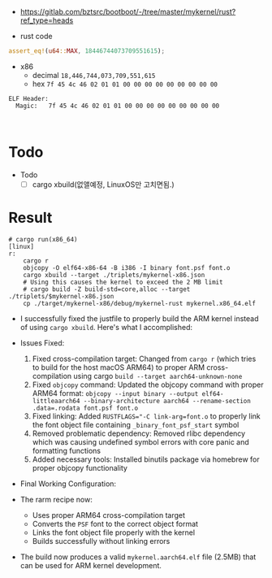 - https://gitlab.com/bztsrc/bootboot/-/tree/master/mykernel/rust?ref_type=heads


- rust code

```rs
assert_eq!(u64::MAX, 18446744073709551615);
```

- x86
  - decimal
  `18,446,744,073,709,551,615`
  - hex
  `7f 45 4c 46 02 01 01 00 00 00 00 00 00 00 00 00`


```
ELF Header:
  Magic:   7f 45 4c 46 02 01 01 00 00 00 00 00 00 00 00 00 

  
```

# Todo

- Todo
  - [ ] cargo xbuild(없앨예정, LinuxOS만 고치면됨.)

# Result

```justfile
# cargo run(x86_64)
[linux]
r:
    cargo r
    objcopy -O elf64-x86-64 -B i386 -I binary font.psf font.o
    cargo xbuild --target ./triplets/mykernel-x86.json
    # Using this causes the kernel to exceed the 2 MB limit
    # cargo build -Z build-std=core,alloc --target ./triplets/$mykernel-x86.json
    cp ./target/mykernel-x86/debug/mykernel-rust mykernel.x86_64.elf

```

- I successfully fixed the justfile to properly build the ARM kernel instead of using `cargo xbuild`. Here's what I accomplished:

- Issues Fixed:

  1. Fixed cross-compilation target: Changed from `cargo r` (which tries to build for the host macOS ARM64) to proper ARM cross-compilation using cargo
   `build --target aarch64-unknown-none`
  2. Fixed `objcopy` command: Updated the objcopy command with proper ARM64 format:
  `objcopy --input binary --output elf64-littleaarch64 --binary-architecture aarch64 --rename-section .data=.rodata font.psf font.o`
  3. Fixed linking: Added `RUSTFLAGS="-C link-arg=font.o` to properly link the font object file containing `_binary_font_psf_start` symbol
  4. Removed problematic dependency: Removed rlibc dependency which was causing undefined symbol errors with core panic and formatting functions
  5. Added necessary tools: Installed binutils package via homebrew for proper objcopy functionality

- Final Working Configuration:

- The rarm recipe now:
  - Uses proper ARM64 cross-compilation target
  - Converts the `PSF` font to the correct object format
  - Links the font object file properly with the kernel
  - Builds successfully without linking errors

- The build now produces a valid `mykernel.aarch64.elf` file (2.5MB) that can be used for ARM kernel development.
